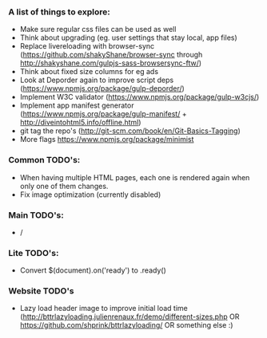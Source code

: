 ### A list of things to explore:

  - Make sure regular css files can be used as well
  - Think about upgrading (eg. user settings that stay local, app files)
  - Replace livereloading with browser-sync (https://github.com/shakyShane/browser-sync through http://shakyshane.com/gulpjs-sass-browsersync-ftw/)
  - Think about fixed size columns for eg ads
  - Look at Deporder again to improve script deps (https://www.npmjs.org/package/gulp-deporder/)
  - Implement W3C validator (https://www.npmjs.org/package/gulp-w3cjs/)
  - Implement app manifest generator (https://www.npmjs.org/package/gulp-manifest/ + http://diveintohtml5.info/offline.html)
  - git tag the repo's (http://git-scm.com/book/en/Git-Basics-Tagging)
  - More flags https://www.npmjs.org/package/minimist

### Common TODO's:

  - When having multiple HTML pages, each one is rendered again when only one of them changes.
  - Fix image optimization (currently disabled)

### Main TODO's:

  - /

### Lite TODO's:

  - Convert $(document).on('ready') to .ready()

### Website TODO's

  - Lazy load header image to improve initial load time (http://bttrlazyloading.julienrenaux.fr/demo/different-sizes.php OR https://github.com/shprink/bttrlazyloading/ OR something else :)
